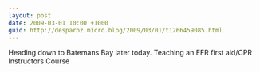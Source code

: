 ```yaml
---
layout: post
date: 2009-03-01 10:00 +1000
guid: http://desparoz.micro.blog/2009/03/01/t1266459085.html
---
```

Heading down to Batemans Bay later today.  Teaching an EFR first aid/CPR Instructors Course
